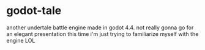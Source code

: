 # godot-tale
<p>another undertale battle engine made in godot 4.4. not really gonna go for an elegant presentation this time i'm just trying to familiarize myself with the engine LOL<p>
